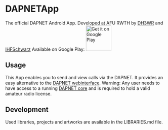 # DAPNETApp
The official DAPNET Android App. Developed at AFU RWTH by [DH3WR](https://github.com/dh3wr) and [IHFSchwarz](https://github.com/IHFSchwarz)
Available on Google Play:
<a href="https://play.google.com/store/apps/details?id=de.hampager.dapnetmobile" target="_blank">
<img src=/graphics/gplay.png alt="Get it on Google Play" height="80"/></a>
## Usage
This App enables you to send and view calls via the DAPNET.
It provides an easy alternative to the [DAPNET webinterface](https://github.com/DecentralizedAmateurPagingNetwork/Web).
Warning: Any user needs to have access to a running [DAPNET core](https://github.com/DecentralizedAmateurPagingNetwork/Core) and is required to hold a valid amateur radio license.
## Development
Used libraries, projects and artworks are available in the LIBRARIES.md file.
